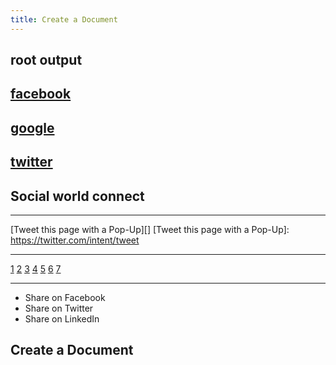 ```yaml
---
title: Create a Document
---
```


## root output

<div id="root"></div>

## [facebook](http://www.facebook.com/sharer/sharer.php?url=http://www.google.com)

## [google](https://plusone.google.com/_/+1/confirm?hl=en&url=http://www.google.com)

## [twitter](http://twitter.com/home?status=http://www.google.com)

## Social world connect

---

[Tweet this page with a Pop-Up][] [Tweet this page with a Pop-Up]: https://twitter.com/intent/tweet

---

<a href="#" class="fa fa-facebook">1</a> <a href="#" class="fa fa-twitter">2</a> <a href="#" class="fa fa-google">3</a> <a href="#" class="fa fa-linkedin">4</a> <a href="#" class="fa fa-youtube">5</a> <a href="#" class="fa fa-instagram">6</a> <a href="#" class="fa fa-pinterest">7</a>

---

<div class="links">
  <ul>
   <li class="social-share facebook">Share on Facebook</li>  <li class="social-share twitter">Share on Twitter</li>    <li class="social-share linkedin">Share on LinkedIn</li>
  </ul>
</div>

## Create a Document
